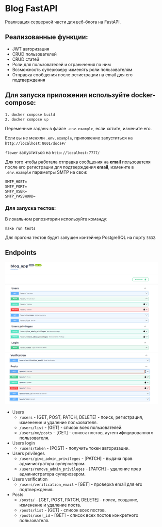 # Blog FastAPI

Реализация серверной части для веб-блога на FastAPI.

## Реализованные функции:

   * JWT авторизация
   * CRUD пользователей
   * CRUD статей
   * Роли для пользователей и ограничения по ним
   * Возможность суперюзеру изменять роли пользователям
   * Отправка сообщения после регистрации на email для его подтверждения

## Для запуска приложения используйте docker-compose:
    
    
    1. docker compose build
    2. docker compose up

Переменные заданы в файле `.env.example`, 
если хотите, измените его.

Если вы не меняли `.env.example`, 
приложение запуститься на `http://localhost:8001/docs#/`

`flower` запуститься на `http://localhost:7777/`

Для того чтобы работала отправка сообщения на **email** пользователя
после его регистрации для подтверждения **email**,
измените в `.env.example` параметры SMTP на свои:
    
    SMTP_HOST=
    SMTP_PORT=
    SMTP_USER=
    SMTP_PASSWORD=

### Для запуска тестов: 
В локальном репозитории используйте команду:

    make run tests

Для прогона тестов будет запущен контейнер PostgreSQL на порту `5632`.

## Endpoints
![ScreenShot](screenshots/fastapi_blog1.png)
![ScreenShot](screenshots/fastapi_blog2.png)


* Users
    * `/users` - [GET, POST, PATCH, DELETE] - поиск, регистрация,
изменение и удаление пользователя.
    * `/users/list` - [GET] - список всех пользователей.
    * `/users/me/posts` - [GET] - список постов, аутентифицированного пользователя.
* Users login
    * `/users/token` - [POST] - получить токен авторизации.
* Users privileges
    * `/users/give_admin_privileges` - [PATCH] - выдача прав администратора суперюзером.
    * `/users/remove_admin_privileges` - [PATCH] - удаление прав администратора суперюзером.
* Users verification
    * `/users/verification_email` - [GET] - проверка email для его подтверждения.
* Posts
    * `/posts/` - [GET, POST, PATCH, DELETE] - поиск, создание,
изменение и удаление поcта.
    * `/posts/list` - [GET] - список всех постов.
    *  `/posts/user_id` - [GET] - список всех постов конкретного пользователя.